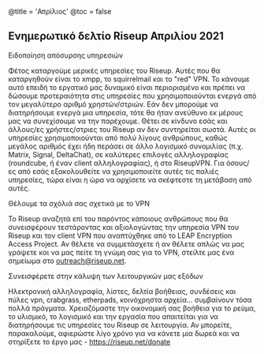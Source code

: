 @title = 'Απρίλιος'
@toc = false


Ενημερωτικό δελτίο Riseup Απριλίου 2021
---------------------------------------

Ειδοποίηση απόσυρσης υπηρεσιών

Φέτος καταργούμε μερικές υπηρεσίες του Riseup. Αυτές που θα καταργηθούν είναι το xmpp, το squirrelmail και το "red" VPN. Το κάνουμε αυτό επειδή το εργατικό μας δυναμικό είναι περιορισμένο και πρέπει να δώσουμε προτεραιότητα στις υπηρεσίες που χρησιμοποιούνται ενεργά από τον μεγαλύτερο αριθμό χρηστών/στριών. Εάν δεν μπορούμε να διατηρήσουμε ενεργά μια υπηρεσία, τότε θα ήταν ανεύθυνο εκ μέρους μας να συνεχίσουμε να την παρέχουμε. Θέτει σε κίνδυνο εσάς και άλλους/ες χρήστες/στριες του Riseup αν δεν συντηρείται σωστά. Αυτές οι υπηρεσίες χρησιμοποιούνται από πολύ λίγους ανθρώπους, καθώς μεγάλος αριθμός έχει ήδη περάσει σε άλλο λογισμικό συνομιλίας (π.χ. Matrix, Signal, DeltaChat), σε καλύτερες επιλογές αλληλογραφίας (roundcube, ή έναν client αλληλογραφίας), ή στο RiseupVPN. Για όσους/ες από εσάς εξακολουθείτε να χρησιμοποιείτε αυτές τις παλιές υπηρεσίες, τώρα είναι η ώρα να αρχίσετε να σκέφτεστε τη μετάβαση από αυτές.

Θέλουμε τα σχόλιά σας σχετικά με το VPN

Το Riseup αναζητά επί του παρόντος κάποιους ανθρώπους που θα συνεισφέρουν τεστάροντας και αξιολογώντας την υπηρεσία VPN του Riseup και τον client VPN που αναπτύχθηκε από το LEAP Encryption Access Project. Αν θέλετε να συμμετάσχετε ή αν θέλετε απλώς να μας γράψετε και να μας πείτε τη γνώμη σας για το VPN, στείλτε μας ένα σημείωμα στο outreach@riseup.net.

Συνεισφέρετε στην κάλυψη των λειτουργικών μας εξόδων

Ηλεκτρονική αλληλογραφία, λίστες, δελτία βοήθειας, συνδέσεις και πύλες vpn, crabgrass, etherpads, κοινόχρηστα αρχεία... συμβαίνουν τόσα πολλά πράγματα. Χρειαζόμαστε την οικονομική σας βοήθεια για το ρεύμα, το υλισμικό, το λογισμικό και την εργασία που απαιτείται για να διατηρήσουμε τις υπηρεσίες του Riseup σε λειτουργία. Αν μπορείτε, παρακαλούμε, αφιερώστε λίγο χρόνο για να κάνετε μια δωρεά και να στηρίξετε το έργο μας - https://riseup.net/donate
